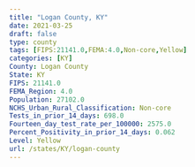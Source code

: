 ```yaml
---
title: "Logan County, KY"
date: 2021-03-25
draft: false
type: county
tags: [FIPS:21141.0,FEMA:4.0,Non-core,Yellow]
categories: [KY]
County: Logan County
State: KY
FIPS: 21141.0
FEMA_Region: 4.0
Population: 27102.0
NCHS_Urban_Rural_Classification: Non-core
Tests_in_prior_14_days: 698.0
Fourteen_day_test_rate_per_100000: 2575.0
Percent_Positivity_in_prior_14_days: 0.062
Level: Yellow
url: /states/KY/logan-county
---
```



